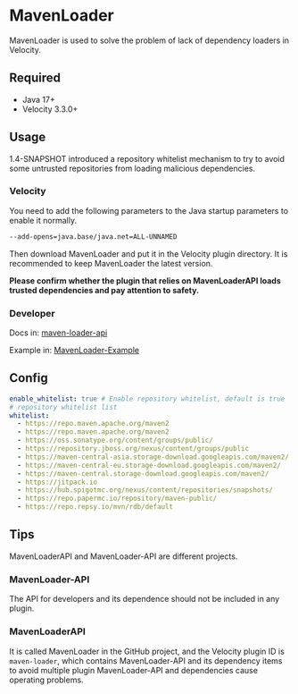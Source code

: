 # MavenLoader
MavenLoader is used to solve the problem of lack of dependency loaders in Velocity.

## Required
- Java 17+
- Velocity 3.3.0+

## Usage
1.4-SNAPSHOT introduced a repository whitelist mechanism to try to avoid some untrusted repositories from loading malicious dependencies.

### Velocity
You need to add the following parameters to the Java startup parameters to enable it normally.

```bash
--add-opens=java.base/java.net=ALL-UNNAMED
```

Then download MavenLoader and put it in the Velocity plugin directory. It is recommended to keep MavenLoader the latest version.

**Please confirm whether the plugin that relies on MavenLoaderAPI loads trusted dependencies and pay attention to safety.**

### Developer
Docs in: [maven-loader-api](https://github.com/LevelTranic/MavenLoader-API)

Example in: [MavenLoader-Example](https://github.com/LevelTranic/MavenLoader-Example)

## Config
```yaml
enable_whitelist: true # Enable repository whitelist, default is true
# repository whitelist list
whitelist:
  - https://repo.maven.apache.org/maven2
  - https://repo.maven.apache.org/maven2
  - https://oss.sonatype.org/content/groups/public/
  - https://repository.jboss.org/nexus/content/groups/public
  - https://maven-central-asia.storage-download.googleapis.com/maven2/
  - https://maven-central-eu.storage-download.googleapis.com/maven2/
  - https://maven-central.storage-download.googleapis.com/maven2/
  - https://jitpack.io
  - https://hub.spigotmc.org/nexus/content/repositories/snapshots/
  - https://repo.papermc.io/repository/maven-public/
  - https://repo.repsy.io/mvn/rdb/default

```

## Tips
MavenLoaderAPI and MavenLoader-API are different projects.

### MavenLoader-API
The API for developers and its dependence should not be included in any plugin.

### MavenLoaderAPI
It is called MavenLoader in the GitHub project, and the Velocity plugin ID is `maven-loader`, which contains MavenLoader-API and its dependency items to avoid multiple plugin MavenLoader-API and dependencies cause operating problems.